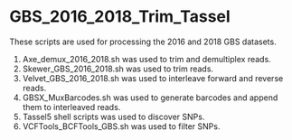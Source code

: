 # GBS_2016_2018_Trim_Tassel

These scripts are used for processing the 2016 and 2018 GBS datasets.  

1) Axe_demux_2016_2018.sh was used to trim and demultiplex reads.
2) Skewer_GBS_2016_2018.sh was used to trim reads.
3) Velvet_GBS_2016_2018.sh was used to interleave forward and reverse reads. 
4) GBSX_MuxBarcodes.sh was used to generate barcodes and append them to interleaved reads. 
5) Tassel5 shell scripts was used to discover SNPs. 
6) VCFTools_BCFTools_GBS.sh was used to filter SNPs. 

